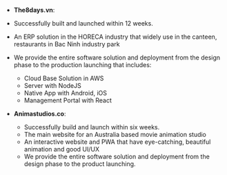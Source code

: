 - **The8days.vn**:
- Successfully built and launched within 12 weeks.
- An ERP solution in the HORECA industry that widely use in the canteen, restaurants in Bac Ninh industry park
- We provide the entire software solution and deployment from the design phase to the production launching that includes:
    - Cloud Base Solution in AWS
    - Server with NodeJS
    - Native App with Android, iOS
    - Management Portal with React

- **Animastudios.co**:
    - Successfully build and launch within six weeks.
    - The main website for an Australia based movie animation studio
    - An interactive website and PWA that have eye-catching, beautiful animation and good UI/UX
    - We provide the entire software solution and deployment from the design phase to the product launching.
